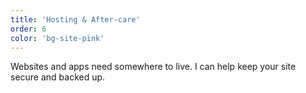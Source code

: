 ```yaml
---
title: 'Hosting & After-care'
order: 6
color: 'bg-site-pink'
---
```


Websites and apps need somewhere to live. I can help keep your site secure and backed up.
